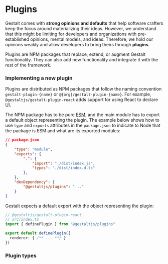 # Plugins

Gestalt comes with **strong opinions and defaults** that help software crafters keep the focus around materializing their ideas.
However, we understand that this might be limiting for developers and organizations with pre-established opinions, mental models, and ideas.
Therefore,
we hold our opinions weakly and allow developers to bring theirs through **plugins**.

Plugins are NPM packages that replace, extend, or augment Gestalt functionality.
They can also add new functionality and integrate it with the rest of the framework.

### Implementing a new plugin

Plugins are distributed as NPM packages that follow the naming convention `gestalt-plugin-{name}` or `@{org}/gestalt-plugin-{name}`.
For example, `@gestaltjs/gestalt-plugin-react` adds support for using React to declare UI.

The NPM package has to be pure [ESM](https://developer.mozilla.org/en-US/docs/Web/JavaScript/Guide/Modules), and the main module has to export a default object representing the plugin.
The example below shows how to use `type` and `exports` attributes in the `package.json` to indicate to Node that the package is ESM and what are its exported modules:

```json
// package.json
{
    "type": "module",
    "exports": {
        ".": {
            "import": "./dist/index.js",
            "types": "./dist/index.d.ts"
        },
    },
    "devDependency": {
        "@gestaltjs/plugins": "..."
    }
}
```

Gestalt expects a default export with the object representing the plugin:

```ts
// @gestaltjs/gestalt-plugin-react
// src/index.ts
import { definePlugin } from "@gestaltjs/plugins"

export default definePlugin({
  renderer: { /** ... **/ }
})
```

### Plugin types


